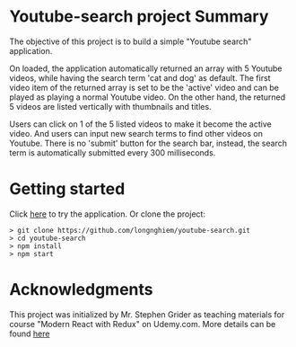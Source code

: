 # Youtube-search project Summary
The objective of this project is to build a simple "Youtube search" application.

On loaded, the application automatically returned an array with 5 Youtube videos, while having the search term 'cat and dog' as default. The first video item of the returned array is set to be the 'active' video and can be played as playing a normal Youtube video. On the other hand, the returned 5 videos are listed vertically with thumbnails and titles.

Users can click on 1 of the 5 listed videos to make it become the active video.
And users can input new search terms to find other videos on Youtube. There is no 'submit' button for the search bar, instead, the search term is automatically submitted every 300 milliseconds.

# Getting started
Click [here](http://lnyoutube.surge.sh/) to try the application.
Or clone the project:

```
> git clone https://github.com/longnghiem/youtube-search.git
> cd youtube-search
> npm install
> npm start
```
#  Acknowledgments
This project was initialized by Mr. Stephen Grider as teaching materials for course
"Modern React with Redux" on Udemy.com.
More details can be found [here](https://github.com/StephenGrider/ReduxSimpleStarter)

